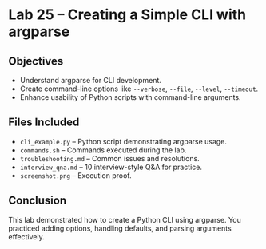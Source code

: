 # Lab 25 – Creating a Simple CLI with argparse

## Objectives
- Understand argparse for CLI development.
- Create command-line options like `--verbose`, `--file`, `--level`, `--timeout`.
- Enhance usability of Python scripts with command-line arguments.

## Files Included
- `cli_example.py` – Python script demonstrating argparse usage.
- `commands.sh` – Commands executed during the lab.
- `troubleshooting.md` – Common issues and resolutions.
- `interview_qna.md` – 10 interview-style Q&A for practice.
- `screenshot.png` – Execution proof.

## Conclusion
This lab demonstrated how to create a Python CLI using argparse. You practiced adding options, handling defaults, and parsing arguments effectively.
